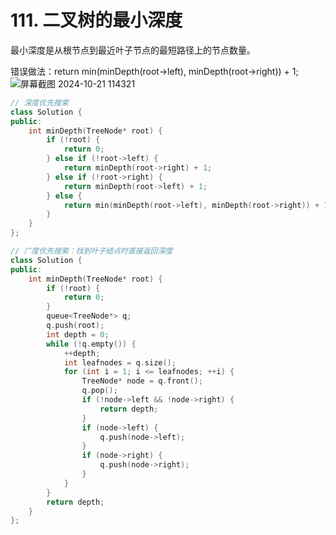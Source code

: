 # 111. 二叉树的最小深度
最小深度是从根节点到最近叶子节点的最短路径上的节点数量。  

错误做法：return min(minDepth(root->left), minDepth(root->right)) + 1;
![屏幕截图 2024-10-21 114321](https://github.com/user-attachments/assets/16407779-7a34-45a3-a5f0-68db551832bf)
```c++
// 深度优先搜索
class Solution {
public:
    int minDepth(TreeNode* root) {
        if (!root) {
            return 0;
        } else if (!root->left) {
            return minDepth(root->right) + 1;
        } else if (!root->right) {
            return minDepth(root->left) + 1;
        } else {
            return min(minDepth(root->left), minDepth(root->right)) + 1;
        }
    }
};

// 广度优先搜索：找到叶子结点时直接返回深度
class Solution {
public:
    int minDepth(TreeNode* root) {
        if (!root) {
            return 0;
        }
        queue<TreeNode*> q;
        q.push(root);
        int depth = 0;
        while (!q.empty()) {
            ++depth;
            int leafnodes = q.size();
            for (int i = 1; i <= leafnodes; ++i) {
                TreeNode* node = q.front();
                q.pop();
                if (!node->left && !node->right) {
                    return depth;
                }
                if (node->left) {
                    q.push(node->left);
                }
                if (node->right) {
                    q.push(node->right);
                }
            }
        }
        return depth;
    }
};
```
